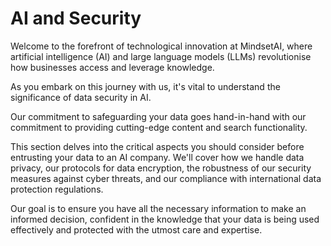 # AI and Security

Welcome to the forefront of technological innovation at MindsetAI, where artificial intelligence (AI) and large language models (LLMs) revolutionise how businesses access and leverage knowledge.

As you embark on this journey with us, it's vital to understand the significance of data security in AI.&#x20;

Our commitment to safeguarding your data goes hand-in-hand with our commitment to providing cutting-edge content and search functionality.&#x20;

This section delves into the critical aspects you should consider before entrusting your data to an AI company. We'll cover how we handle data privacy, our protocols for data encryption, the robustness of our security measures against cyber threats, and our compliance with international data protection regulations.&#x20;

Our goal is to ensure you have all the necessary information to make an informed decision, confident in the knowledge that your data is being used effectively and protected with the utmost care and expertise.
